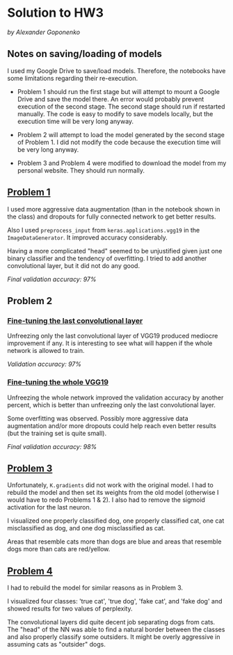 # Solution to HW3

*by Alexander Goponenko*

## Notes on saving/loading of models

I used my Google Drive to save/load models. Therefore, the notebooks have some limitations regarding their re-execution. 

* Problem 1 should run the first stage but will attempt to mount a Google Drive and save the model there. An error would probably prevent execution of the second stage. The second stage should run if restarted manually. The code is easy to modify to save models locally, but the execution time will be very long anyway. 

* Problem 2 will attempt to load the model generated by the second stage of Problem 1. I did not modify the code because the execution time will be very long anyway. 

* Problem 3 and Problem 4 were modified to download the model from my personal website. They should run normally.


## [Problem 1](HW3_Problem1.ipynb)

I used more aggressive data augmentation (than in the notebook shown in the class) and dropouts for fully connected network to get better results.

Also I used `preprocess_input` from `keras.applications.vgg19` in the `ImageDataGenerator`. It improved accuracy considerably.

Having a more complicated "head" seemed to be unjustified given just one binary classifier and the tendency of overfitting. I tried to add another convolutional layer, but it did not do any good.

*Final validation accuracy: 97%*

## Problem 2
### [Fine-tuning the last convolutional layer](HW3_Problem2.ipynb)

Unfreezing only the last convolutional layer of VGG19 produced mediocre improvement if any. It is interesting to see what will happen if the whole network is allowed to train.

*Validation accuracy: 97%*

### [Fine-tuning the whole VGG19](HW3_Problem2_fulltraining.ipynb)

Unfreezing the whole network improved the validation accuracy by another percent, which is better than unfreezing only the last convolutional layer.

Some overfitting was observed. Possibly more aggressive data augmentation and/or more dropouts could help reach even better results (but the training set is quite small).

*Final validation accuracy: 98%*

## [Problem 3](HW3_Problem3.ipynb)

Unfortunately, `K.gradients` did not work with the original model. I had to rebuild the model and then set its weights from the old model (otherwise I would have to redo Problems 1 & 2). I also had to remove the sigmoid activation for the last neuron.

I visualized one properly classified dog, one properly classified cat, one cat misclassified as dog, and one dog misclassified as cat. 

Areas that resemble cats more than dogs are blue and areas that resemble dogs more than cats are red/yellow.

## [Problem 4](HW3_Problem4.ipynb)

I had to rebuild the model for similar reasons as in Problem 3. 

I visualized four classes: 'true cat', 'true dog', 'fake cat', and 'fake dog' and showed results for two values of perplexity. 

The convolutional layers did quite decent job separating dogs from cats. The "head" of the NN was able to find a natural border between the classes and also properly classify some outsiders. It might be overly aggressive in assuming cats as "outsider" dogs.
